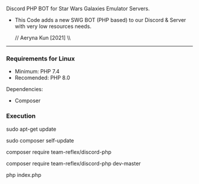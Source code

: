Discord PHP BOT for Star Wars Galaxies Emulator Servers.

* This Code adds a new SWG BOT (PHP based) to our
Discord & Server with very low resources needs.

   // Aeryna Kun [2021] \\\
 
 ----------------------------

### Requirements for Linux

- Minimum: PHP 7.4
- Recomended: PHP 8.0

Dependencies:
- Composer

### Execution

sudo apt-get update

sudo composer self-update

composer require team-reflex/discord-php

composer require team-reflex/discord-php dev-master

php index.php


